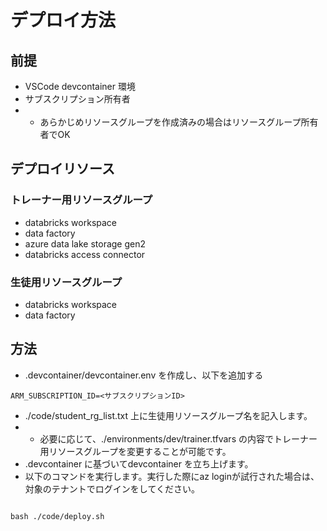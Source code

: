 # デプロイ方法

## 前提

- VSCode devcontainer 環境
- サブスクリプション所有者
- - あらかじめリソースグループを作成済みの場合はリソースグループ所有者でOK

## デプロイリソース

### トレーナー用リソースグループ

- databricks workspace
- data factory 
- azure data lake storage gen2
- databricks access connector

### 生徒用リソースグループ

- databricks workspace
- data factory 

## 方法

- .devcontainer/devcontainer.env を作成し、以下を追加する

```
ARM_SUBSCRIPTION_ID=<サブスクリプションID>
```

- ./code/student_rg_list.txt 上に生徒用リソースグループ名を記入します。
- - 必要に応じて、./environments/dev/trainer.tfvars の内容でトレーナー用リソースグループを変更することが可能です。
- .devcontainer に基づいてdevcontainer を立ち上げます。
- 以下のコマンドを実行します。実行した際にaz loginが試行された場合は、対象のテナントでログインをしてください。

```

bash ./code/deploy.sh

```